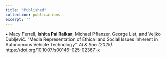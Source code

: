 ```yaml
---
title: "Published"
collection: publications
excerpt: ''
---
```



•	Macy Ferrell, **Ishita Pai Raikar**, Michael Pflanzer, George List, and Veljko Dubljević. “Media Representation of Ethical and Social Issues Inherent in 
Autonomous Vehicle Technology”. *AI & Soc (2025)*. https://doi.org/10.1007/s00146-025-02367-x
